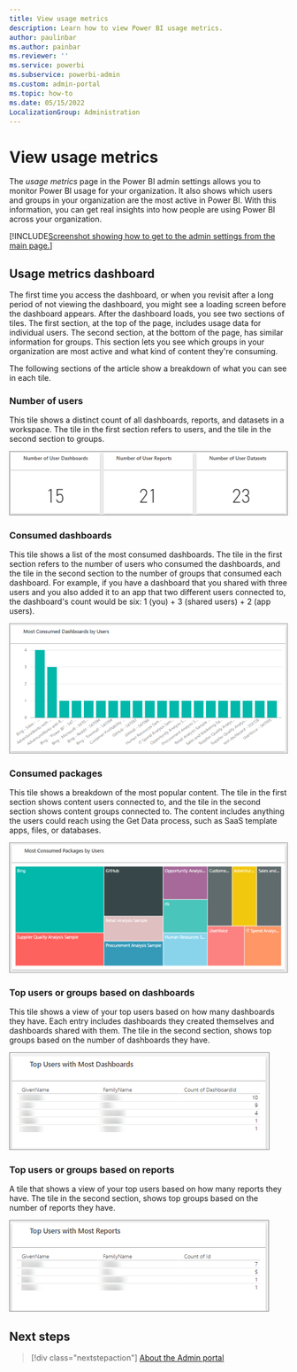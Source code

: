 ```yaml
---
title: View usage metrics
description: Learn how to view Power BI usage metrics.
author: paulinbar
ms.author: painbar
ms.reviewer: ''
ms.service: powerbi
ms.subservice: powerbi-admin
ms.custom: admin-portal
ms.topic: how-to
ms.date: 05/15/2022
LocalizationGroup: Administration
---
```


# View usage metrics

The *usage metrics* page in the Power BI admin settings allows you to monitor Power BI usage for your organization. It also shows which users and groups in your organization are the most active in Power BI. With this information, you can get real insights into how people are using Power BI across your organization.

[!INCLUDE[Screenshot showing how to get to the admin settings from the main page.](../includes/admin-portal-settings.md)]

## Usage metrics dashboard

The first time you access the dashboard, or when you revisit after a long period of not viewing the dashboard, you might see a loading screen before the dashboard appears. After the dashboard loads, you see two sections of tiles. The first section, at the top of the page, includes usage data for individual users. The second section, at the bottom of the page, has similar information for groups. This section lets you see which groups in your organization are most active and what kind of content they're consuming.

The following sections of the article show a breakdown of what you can see in each tile.

### Number of users

This tile shows a distinct count of all dashboards, reports, and datasets in a workspace. The tile in the first section refers to users, and the tile in the second section to groups.
  
![Screenshot of a Poweber BI dashboard tile showing distinct count of dashboards, reports, datasets.](media/service-admin-portal-usage-metrics/powerbi-admin-usage-metrics-number-tiles.png)

### Consumed dashboards

This tile shows a list of the most consumed dashboards. The tile in the first section refers to the number of users who consumed the dashboards, and the tile in the second section to the number of groups that consumed each dashboard. For example, if you have a dashboard that you shared with three users and you also added it to an app that two different users connected to, the dashboard's count would be six: 1 (you) + 3 (shared users) + 2 (app users).
  
![Screenshot of a Power BI tile showing most consumed dashboards.](media/service-admin-portal-usage-metrics/powerbi-admin-usage-metrics-top-dashboards.png)

### Consumed packages

This tile shows a breakdown of the most popular content. The tile in the first section shows content users connected to, and the tile in the second section shows content groups connected to. The content includes anything the users could reach using the Get Data process, such as SaaS template apps, files, or databases.

![Screenshot of a Power BI tile showing most consumed packages.](media/service-admin-portal-usage-metrics/powerbi-admin-usage-metrics-top-connections.png)

### Top users or groups based on dashboards

This tile shows a view of your top users based on how many dashboards they have. Each entry includes dashboards they created themselves and dashboards shared with them. The tile in the second section, shows top groups based on the number of dashboards they have.
  
![Screenshot of a Power BI tile showing top users based on how many dashboards they have.](media/service-admin-portal-usage-metrics/powerbi-admin-usage-metrics-top-users-dashboards.png)

### Top users or groups based on reports

A tile that shows a view of your top users based on how many reports they have. The tile in the second section, shows top groups based on the number of reports they have.
  
![Screenshot of a Power BI tile showing top users based on how many reports they have.](media/service-admin-portal-usage-metrics/powerbi-admin-usage-metrics-top-users-reports.png)

## Next steps

>[!div class="nextstepaction"]
>[About the Admin portal](service-admin-portal.md)
